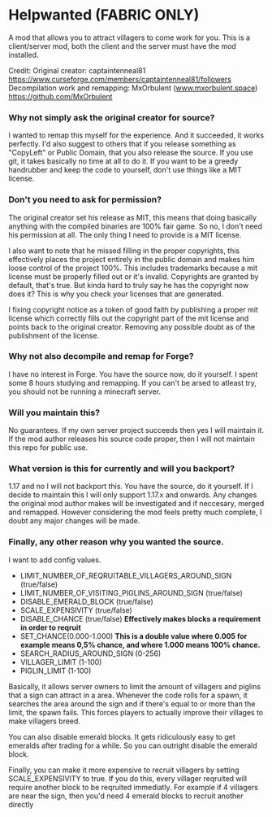 # Helpwanted (FABRIC ONLY)
A mod that allows you to attract villagers to come work for you.
This is a client/server mod, both the client and the server must have the mod installed.

Credit:
Original creator: captaintenneal81 https://www.curseforge.com/members/captaintenneal81/followers
Decompilation work and remapping: MxOrbulent (www.mxorbulent.space) https://github.com/MxOrbulent

### Why not simply ask the original creator for source?
I wanted to remap this myself for the experience. And it succeeded, it works perfectly.
I'd also suggest to others that if you release something as "CopyLeft" or Public Domain, that you also
release the source. If you use git, it takes basically no time at all to do it.
If you want to be a greedy handrubber and keep the code to yourself, don't use things like a MIT license.

### Don't you need to ask for permission?
The original creator set his release as MIT, this means that doing basically anything with the compiled binaries are
100% fair game. So no, I don't need his permission at all. The only thing I need to provide is a MIT license.

I also want to note that he missed filling in the proper copyrights, this effectively places
the project entirely in the public domain and makes him loose control of the project 100%. This includes trademarks 
because a mit license must be properly filled out or it's invalid. 
Copyrights are granted by default, that's true. 
But kinda hard to truly say he has the copyright now does it? 
This is why you check your licenses that are generated.


I fixing copyright notice as a token of good faith by publishing
a proper mit license which correctly fills out the copyright part of the mit license and points back to the
original creator. Removing any possible doubt as of the publishment of the license.

### Why not also decompile and remap for Forge?
I have no interest in Forge. You have the source now, do it yourself. I spent some 8 hours studying
and remapping. If you can't be arsed to atleast try, you should not be running a minecraft server.

### Will you maintain this?
No guarantees. If my own server project succeeds then yes I will maintain it.
If the mod author releases his source code proper, then I will not maintain this repo for public use.

### What version is this for currently and will you backport?
1.17 and no I will not backport this. You have the source, do it yourself.
If I decide to maintain this I will only support 1.17.x and onwards.
Any changes the original mod author makes will be investigated and if neccesary, merged and remapped.
However considering the mod feels pretty much complete, I doubt any major changes will be made.

### Finally, any other reason why you wanted the source.
I want to add config values.
- LIMIT_NUMBER_OF_REQRUITABLE_VILLAGERS_AROUND_SIGN (true/false)
- LIMIT_NUMBER_OF_VISITING_PIGLINS_AROUND_SIGN (true/false)
- DISABLE_EMERALD_BLOCK (true/false)
- SCALE_EXPENSIVITY (true/false)
- DISABLE_CHANCE (true/false) **Effectively makes blocks a requirement in order to reqruit**
- SET_CHANCE(0.000-1.000) **This is a double value where 0.005 for example means 0,5% chance, 
and where 1.000 means 100% chance.**
- SEARCH_RADIUS_AROUND_SIGN (0-256)
- VILLAGER_LIMIT (1-100)
- PIGLIN_LIMIT (1-100)

Basically, it allows server owners to limit the amount of villagers and piglins that a sign
can attract in a area. Whenever the code rolls for a spawn, it searches the area around the sign and if
there's equal to or more than the limit, the spawn fails. This forces players to
actually improve their villages to make villagers breed. 

You can also disable emerald blocks. It gets ridiculously easy to get emeralds after trading for a while.
So you can outright disable the emerald block.

Finally, you can make it more expensive to recruit villagers by setting SCALE_EXPENSIVITY to true.
If you do this, every villager reqruited will require another block to be reqruited immediatly.
For example if 4 villagers are near the sign, then you'd need 4 emerald blocks to recruit another directly
